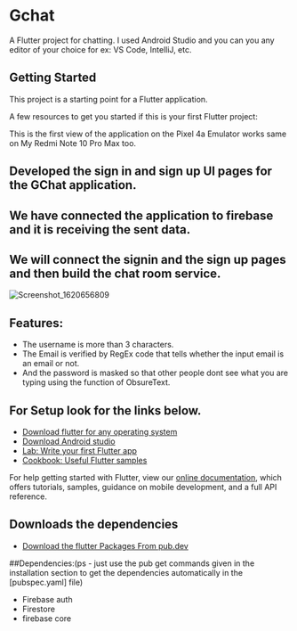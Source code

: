 # Gchat

A Flutter project for chatting. I used Android Studio and you can you any editor of your choice for ex: VS Code, IntelliJ, etc.

## Getting Started

This project is a starting point for a Flutter application.

A few resources to get you started if this is your first Flutter project:

This is the first view of the application on the Pixel 4a Emulator works same on My Redmi Note 10 Pro Max too.
## Developed the sign in and sign up UI pages for the GChat application.
## We have connected the application to firebase and it is receiving the sent data.
## We will connect the signin and the sign up pages and then build the chat room service. 
![Screenshot_1620656809](https://user-images.githubusercontent.com/43877199/117765017-f99be680-b24a-11eb-80ca-df831d54eef0.png)

## Features:
- The username is more than 3 characters.
- The Email is verified by RegEx code that tells whether the input email is an email or not.
- And the password is masked so that other people dont see what you are typing using the function of ObsureText.

## For Setup look for the links below.
- [Download flutter for any operating system](https://flutter.dev/docs/get-started/install)
- [Download Android studio](https://developer.android.com/studio)
- [Lab: Write your first Flutter app](https://flutter.dev/docs/get-started/codelab)
- [Cookbook: Useful Flutter samples](https://flutter.dev/docs/cookbook)

For help getting started with Flutter, view our
[online documentation](https://flutter.dev/docs), which offers tutorials,
samples, guidance on mobile development, and a full API reference.

## Downloads the dependencies
- [Download the flutter Packages From pub.dev](https://pub.dev/)

##Dependencies:(ps - just use the pub get commands given in the installation section to get the dependencies automatically in the [pubspec.yaml] file)
- Firebase auth
- Firestore
- firebase core

